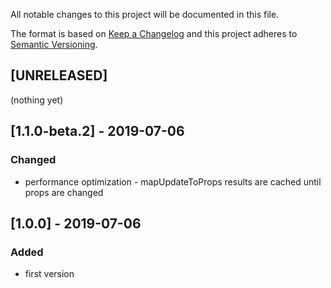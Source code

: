 All notable changes to this project will be documented in this file.

The format is based on [Keep a Changelog](http://keepachangelog.com/en/1.0.0/)
and this project adheres to [Semantic Versioning](http://semver.org/spec/v2.0.0.html).

## [UNRELEASED]
(nothing yet)

## [1.1.0-beta.2] - 2019-07-06
### Changed
- performance optimization - mapUpdateToProps results are cached until props are changed

## [1.0.0] - 2019-07-06
### Added
- first version
